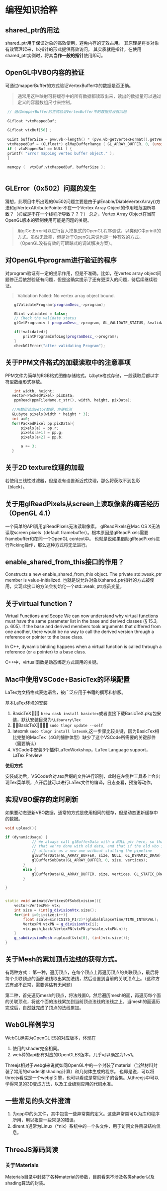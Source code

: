 # 编程知识拾粹

## shared_ptr的用法
shared_ptr用于保证对象的高效使用，避免内存的无效占用。
其原理是将类对象有效管理起来，以指针的形式提供高效访问。
其实质就是指针，在使用shared_ptr实例时，将其**当作一般的指针**使用即可。

## OpenGL中VBO内容的验证
可通过mapperBuffer的方式验证VertexBuffer中的数据是否正确。

> 通常用这种映射可将缓存中的所有数据都读取出来，读出的数据量可以通过定义的容器数组尺寸来控制。
        
```cpp
 // 通过mapperBuffer的方式验证VertexBuffer中的数据并没有问题
         
 GLfloat *vtxMappedBuf;
 
 GLfloat vtxBuf[56] ;
 
 GLint bufferSize = pvw.vb->length() * (pvw.vb>getVertexFormat().getVertexSize());
 vtxMappedBuf = (GLfloat*) glMapBufferRange ( GL_ARRAY_BUFFER, 0, (unsigned int)bufferSize , GL_MAP_WRITE_BIT | GL_MAP_INVALIDATE_BUFFER_BIT );
 if ( vtxMappedBuf == NULL ) {
 printf( "Error mapping vertex buffer object." );
 }
 
 memcpy (  vtxBuf,vtxMappedBuf, bufferSize );
     
```

## GLError（0x502）问题的发生
猜想，此项目中所出现的0x502问题主要是由于glEnable/DiableVertexArray()方法和glVertexAttributePointer不在一个Vertex Array Object的作用域范围所导致？（抑或是不在一个线程所导致？？？）
总之，Vertex Array Object在当前OpenGL版本的强制使用可能是问题的关键。

> 用glGetError可以进行盲人摸象式的OpenGL程序调试，以类似C中printf的方式。虽然无效率，但是对于OpenGL来说也是一种有效的方式。（OpenGL没有有效的可跟踪式的调试解决方案）。

## 对OpenGL中program进行验证的程序
对program验证有一定的提示作用，但是不准确。比如，在vertex array object问题修正后依然验证有问题，但是这确实提示了还有更深入的问题，待后续继续验证。

> Validation Failed: No vertex array object bound.

```cpp
    glValidateProgram(programDesc_->program);

    GLint validated = false;
    // Check the validate status
    glGetProgramiv ( programDesc_->program, GL_VALIDATE_STATUS, &validated );

    if(!validated){
        printProgramInfoLog(programDesc_->program);
    }
    checkGlError("after validating Program");
```

## 关于PPM文件格式的加载读取中的注意事项
PPM文件为简单的RGB格式图像存储格式。以byte格式存储，一般读取后都以字符型数组形式存放。


```c
	int width, height;
   vector<PackedPixel> pixData;
	ppmRead(ppmFileName.c_str(), width, height, pixData);
        
   //用数组读出vetor数据，方便检测  
   GLubyte pixels[width * height * 3];
   int a=0;
   for(PackedPixel pp:pixData){
       pixels[a] = pp.r;
       pixels[a+1] = pp.g;
       pixels[a+2] = pp.b;

       a += 3;
   }
```

## 关于2D texture纹理的加载
若使用三线性过滤器，但是没有设置渐近式纹理，那么将获取不到色彩（black）。

## 关于用glReadPixels从screen上读取像素的痛苦经历（OpenGL 4.1）
一个简单的API调用glReadPixels无法读取像素。
glReadPixels在Mac OS X无法读取screen pixels（default framebuffer）。根本原因是glReadPixels需要framebuffer和在同一个OpenGL context中。
也就是说如果借助glReadPixels进行Picking操作，那么这种方式将无法进行。

## enable_shared_from_this接口的作用？
Constructs a new enable_shared_from_this object. The private std::weak_ptr<T> member is value-initialized.
也就是说允许对象以shared_ptr指针的方式被使用，实现此接口的方法会初始化一个std::weak_ptr<T>成员变量。

## 关于virtual function？
Virtual Functions and Scope
We can now understand why virtual functions must have the same parameter list in the base and derived classes (§ 15.3, p. 605). If the base and derived members took arguments that differed from one another, there would be no way to call the derived version through a reference or pointer to the base class. 

 In C++, dynamic binding happens when a virtual function is called through a reference (or a pointer) to a base class.
 
 C++中，virtual函数是动态绑定方式调用的关键。
 
## Mac中使用VSCode+BasicTex的环境配置
LaTex为文档格式表达语言，被广泛应用于书籍的撰写和排版。

基本LaTex环境的安装

1. BasicTeX􏰘􏳆􏳇 `brew cask install basictex`或者直接下载BasicTeX.pkg包安装，默认安装目录为`\Libarary\Tex`
2. 􏳈􏳉BasicTeX􏲰􏳊􏳋􏰃 `sudo tlmgr update --self`
3. latexmk `sudo tlmgr install latexmk`,这一步骤比较关键，因为BasicTex相比完整的MacTex（4G的臃肿体型）缺少了这个VSCode所需要的关键部件（需要确认）
4. VSCode中安装3个插件LaTexWorkshop，LaTex Language support，LaTex Preview

**使用方式**

安装成功后，VSCode会对.tex后缀的文件进行识别，此时在左侧栏工具条上会出现Tex菜单项，点开后就可以进行LaTex文件的编译，日志查看，预览等动作。
 
## 实现VBO缓存的定时刷新
如果要动态更新VBO数据，通常的方式是使用相同的缓存，但是动态更新缓存中的数据。

```cpp
void upload(){

if (dynamicUsage) {
            // We always call glBufferData with a NULL ptr here, so that OpenGL knows
            // that we're done with old data, and that if the old vbo is in use, it can
            // allocate us a new one without stalling the pipeline
            glBufferData(GL_ARRAY_BUFFER, size, NULL, GL_DYNAMIC_DRAW);
            glBufferSubData(GL_ARRAY_BUFFER, 0, size, vertices);
        }
        else {
            glBufferData(GL_ARRAY_BUFFER, size, vertices, GL_STATIC_DRAW);
        }

}


static void animateVerticesOfSubdivision(){
    vector<VertexPN> vtx;
    int size = (int)g_divisionVtx.size();
    for(int i=0;i<size;i++){
        float scale=sin(CS175_PI/2)*(globalElapseTime/TIME_INTERVAL);
        VertexPN vtxPN = g_divisionVtx[i];
        vtx.push_back(VertexPN(vtxPN.p*scale,vtxPN.n));
    }
    g_subdivisionMesh->upload(&vtx[0], (int)vtx.size());
}
```

## 关于Mesh的累加顶点法线的获得方式。
有两种方式：
第一种，遍历顶点，在每个顶点上再遍历顶点的关联顶点，最后将每个关联顶点的面部法线取出累加法线，然后设置到当前的关联顶点上。（这种方式有点不正常，需要评估有无问题）

第二种，首先遍历mesh的顶点，将法线置0。然后遍历mesh的面，再遍历每个面的关联顶点，将这个面的法线累加到当前顶点法线的法线之上。当mesh的面遍历完成后，自然就完成了顶点的法线累加。


## WebGL样例学习
WebGL确实为OpenGL ES的对应版本，体现在

1. 使用的shader完全相同。
2. web种的api都有对应的OpenGLES版本，几乎可以确定为1vs1。

Threejs相对于webgl来说就如同OpenGL中的一个封装了material（当然材料封装了常用的shader和shading计算）和几何体生成的程序。
也即是说，可以将threejs看成是一个webgl引擎，也可以看成是常见例子的合集。从threejs中可以学得常见的3D变成方法，以及工业级别应用的代码水准。

## 一些常见的头文件澄清

1. <stdexcept>为cpp中的头文件，其中包含一些异常类的定义。这些异常类可以为库和程序所用，用以报告一些常见的错误。
2. dirent.h通常为Linux（*nix）系统中的一个头文件，用于访问文件目录结构信息。

## ThreeJS源码阅读

### 关于Materials
Materials目录中封装了各种material的参数，目前看来不涉及各类shader以及shading算法的封装。

